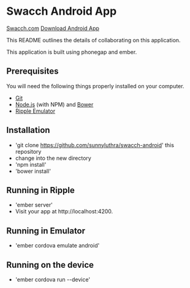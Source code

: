 # Swacch Android App

[Swacch.com](http://swacch.com)
[Download Android App](https://play.google.com/store/apps/details?id=com.mrova.swacch#)

This README outlines the details of collaborating on this application.

This application is built using phonegap and ember.


## Prerequisites

You will need the following things properly installed on your computer.

* [Git](http://git-scm.com/)
* [Node.js](http://nodejs.org/) (with NPM) and [Bower](http://bower.io/)
* [Ripple Emulator](https://chrome.google.com/webstore/detail/ripple-emulator-beta/geelfhphabnejjhdalkjhgipohgpdnoc?hl=en)
## Installation

* 'git clone https://github.com/sunnyluthra/swacch-android' this repository
* change into the new directory
* 'npm install'
* 'bower install'

## Running in Ripple

* 'ember server'
* Visit your app at http://localhost:4200.

## Running in Emulator

* 'ember cordova emulate android'

## Running on the device

* 'ember cordova run --device'
